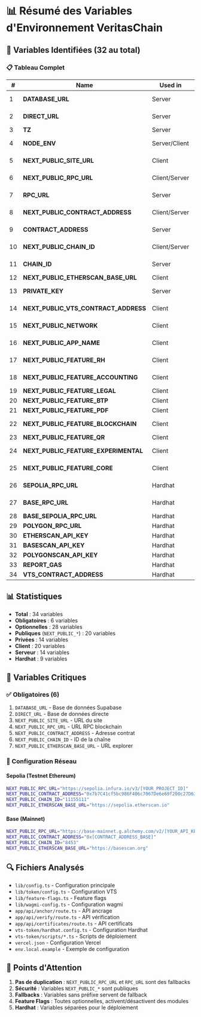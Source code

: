 # 📊 Résumé des Variables d'Environnement VeritasChain

## 🎯 Variables Identifiées (32 au total)

### 📋 Tableau Complet

| # | Name | Used in | Required | Type | Description |
|---|------|---------|----------|------|-------------|
| 1 | **DATABASE_URL** | Server | ✅ | Private | URL PostgreSQL Supabase |
| 2 | **DIRECT_URL** | Server | ✅ | Private | URL directe PostgreSQL Supabase |
| 3 | **TZ** | Server | ❌ | Private | Timezone (défaut: UTC) |
| 4 | **NODE_ENV** | Server/Client | ❌ | Private | Environnement (development/production) |
| 5 | **NEXT_PUBLIC_SITE_URL** | Client | ✅ | Public | URL du site (local/production) |
| 6 | **NEXT_PUBLIC_RPC_URL** | Client/Server | ✅ | Public | URL RPC Ethereum (Infura/Alchemy) |
| 7 | **RPC_URL** | Server | ❌ | Private | URL RPC serveur (fallback) |
| 8 | **NEXT_PUBLIC_CONTRACT_ADDRESS** | Client/Server | ✅ | Public | Adresse contrat VeritasChain |
| 9 | **CONTRACT_ADDRESS** | Server | ❌ | Private | Adresse contrat serveur (fallback) |
| 10 | **NEXT_PUBLIC_CHAIN_ID** | Client/Server | ✅ | Public | ID de la chaîne (11155111 = Sepolia) |
| 11 | **CHAIN_ID** | Server | ❌ | Private | ID chaîne serveur (fallback) |
| 12 | **NEXT_PUBLIC_ETHERSCAN_BASE_URL** | Client | ✅ | Public | URL explorer blockchain |
| 13 | **PRIVATE_KEY** | Server | ❌ | Private | Clé privée pour transactions serveur |
| 14 | **NEXT_PUBLIC_VTS_CONTRACT_ADDRESS** | Client | ❌ | Public | Adresse token VTS (optionnel) |
| 15 | **NEXT_PUBLIC_NETWORK** | Client | ❌ | Public | Nom réseau (sepolia/base/polygon) |
| 16 | **NEXT_PUBLIC_APP_NAME** | Client | ❌ | Public | Nom application (défaut: VeritasChain) |
| 17 | **NEXT_PUBLIC_FEATURE_RH** | Client | ❌ | Public | Activer module RH (true/false) |
| 18 | **NEXT_PUBLIC_FEATURE_ACCOUNTING** | Client | ❌ | Public | Activer module Comptabilité |
| 19 | **NEXT_PUBLIC_FEATURE_LEGAL** | Client | ❌ | Public | Activer module Juridique |
| 20 | **NEXT_PUBLIC_FEATURE_BTP** | Client | ❌ | Public | Activer module BTP |
| 21 | **NEXT_PUBLIC_FEATURE_PDF** | Client | ❌ | Public | Activer génération PDF |
| 22 | **NEXT_PUBLIC_FEATURE_BLOCKCHAIN** | Client | ❌ | Public | Activer ancrage blockchain |
| 23 | **NEXT_PUBLIC_FEATURE_QR** | Client | ❌ | Public | Activer génération QR |
| 24 | **NEXT_PUBLIC_FEATURE_EXPERIMENTAL** | Client | ❌ | Public | Activer fonctionnalités expérimentales |
| 25 | **NEXT_PUBLIC_FEATURE_CORE** | Client | ❌ | Public | Activer fonctionnalités core |
| 26 | **SEPOLIA_RPC_URL** | Hardhat | ❌ | Private | URL RPC Sepolia pour déploiement |
| 27 | **BASE_RPC_URL** | Hardhat | ❌ | Private | URL RPC Base pour déploiement |
| 28 | **BASE_SEPOLIA_RPC_URL** | Hardhat | ❌ | Private | URL RPC Base Sepolia |
| 29 | **POLYGON_RPC_URL** | Hardhat | ❌ | Private | URL RPC Polygon |
| 30 | **ETHERSCAN_API_KEY** | Hardhat | ❌ | Private | Clé API Etherscan |
| 31 | **BASESCAN_API_KEY** | Hardhat | ❌ | Private | Clé API Basescan |
| 32 | **POLYGONSCAN_API_KEY** | Hardhat | ❌ | Private | Clé API Polygonscan |
| 33 | **REPORT_GAS** | Hardhat | ❌ | Private | Activer rapport gas |
| 34 | **VTS_CONTRACT_ADDRESS** | Hardhat | ❌ | Private | Adresse VTS pour scripts |

## 📊 Statistiques

- **Total** : 34 variables
- **Obligatoires** : 6 variables
- **Optionnelles** : 28 variables
- **Publiques** (`NEXT_PUBLIC_*`) : 20 variables
- **Privées** : 14 variables
- **Client** : 20 variables
- **Serveur** : 14 variables
- **Hardhat** : 9 variables

## 🎯 Variables Critiques

### ✅ Obligatoires (6)
1. `DATABASE_URL` - Base de données Supabase
2. `DIRECT_URL` - Base de données directe
3. `NEXT_PUBLIC_SITE_URL` - URL du site
4. `NEXT_PUBLIC_RPC_URL` - URL RPC blockchain
5. `NEXT_PUBLIC_CONTRACT_ADDRESS` - Adresse contrat
6. `NEXT_PUBLIC_CHAIN_ID` - ID de la chaîne
7. `NEXT_PUBLIC_ETHERSCAN_BASE_URL` - URL explorer

### 🔧 Configuration Réseau

#### Sepolia (Testnet Ethereum)
```bash
NEXT_PUBLIC_RPC_URL="https://sepolia.infura.io/v3/[YOUR_PROJECT_ID]"
NEXT_PUBLIC_CONTRACT_ADDRESS="0x7b7C41cf5bc986F406c7067De6e69f200c27D63f"
NEXT_PUBLIC_CHAIN_ID="11155111"
NEXT_PUBLIC_ETHERSCAN_BASE_URL="https://sepolia.etherscan.io"
```

#### Base (Mainnet)
```bash
NEXT_PUBLIC_RPC_URL="https://base-mainnet.g.alchemy.com/v2/[YOUR_API_KEY]"
NEXT_PUBLIC_CONTRACT_ADDRESS="0x[CONTRACT_ADDRESS_BASE]"
NEXT_PUBLIC_CHAIN_ID="8453"
NEXT_PUBLIC_ETHERSCAN_BASE_URL="https://basescan.org"
```

## 🔍 Fichiers Analysés

- `lib/config.ts` - Configuration principale
- `lib/token/config.ts` - Configuration VTS
- `lib/feature-flags.ts` - Feature flags
- `lib/wagmi-config.ts` - Configuration wagmi
- `app/api/anchor/route.ts` - API ancrage
- `app/api/verify/route.ts` - API vérification
- `app/api/certificates/route.ts` - API certificats
- `vts-token/hardhat.config.ts` - Configuration Hardhat
- `vts-token/scripts/*.ts` - Scripts de déploiement
- `vercel.json` - Configuration Vercel
- `env.local.example` - Exemple de configuration

## 🚨 Points d'Attention

1. **Pas de duplication** : `NEXT_PUBLIC_RPC_URL` et `RPC_URL` sont des fallbacks
2. **Sécurité** : Variables `NEXT_PUBLIC_*` sont publiques
3. **Fallbacks** : Variables sans préfixe servent de fallback
4. **Feature Flags** : Toutes optionnelles, activent/désactivent des modules
5. **Hardhat** : Variables séparées pour le déploiement
